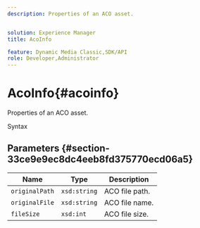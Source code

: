```yaml
---
description: Properties of an ACO asset.


solution: Experience Manager
title: AcoInfo

feature: Dynamic Media Classic,SDK/API
role: Developer,Administrator
---
```


# AcoInfo{#acoinfo}

Properties of an ACO asset.

 Syntax 

## Parameters {#section-33ce9e9ec8dc4eeb8fd375770ecd06a5}

|  Name  | Type  | Description  |
|---|---|---|
|  `originalPath`  | `xsd:string`  | ACO file path.  |
|  `originalFile`  | `xsd:string`  | ACO file name.  |
|  `fileSize`  | `xsd:int`  | ACO file size.  |

